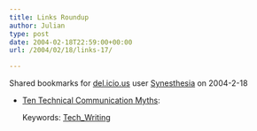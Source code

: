 ```yaml
---
title: Links Roundup
author: Julian
type: post
date: 2004-02-18T22:59:00+00:00
url: /2004/02/18/links-17/

---
```

Shared bookmarks for [del.icio.us][1] user  [Synesthesia][2] on 2004-2-18

  * [Ten Technical Communication Myths][3]:
   
    Keywords: [Tech_Writing][4]

 [1]: https://del.icio.us/
 [2]: https://del.icio.us/synesthesia
 [3]: https://www.raycomm.com/techwhirl/magazine/gettingstarted/tenmyths.html "https://www.raycomm.com/techwhirl/magazine/gettingstarted/tenmyths.html"
 [4]: https://del.icio.us/synesthesia/Tech_Writing